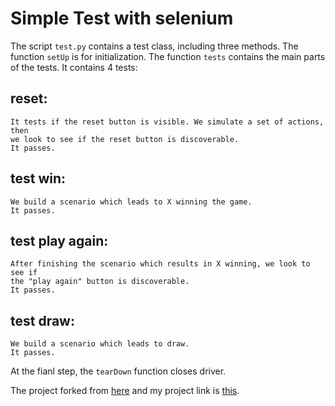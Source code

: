 # Simple Test with selenium

The script `test.py` contains a test class, including three methods. The function `setUp` is 
for initialization. The function `tests` contains the main parts of the tests.
It contains 4 tests:

## reset:
    It tests if the reset button is visible. We simulate a set of actions, then 
    we look to see if the reset button is discoverable. 
    It passes.

## test win:
    We build a scenario which leads to X winning the game.
    It passes.

## test play again:
    After finishing the scenario which results in X winning, we look to see if 
    the "play again" button is discoverable.
    It passes.

## test draw:
    We build a scenario which leads to draw.
    It passes.

At the fianl step, the `tearDown` function closes driver.

The project forked from [here](https://github.com/harman052/react-tutorial-solutions) and my project link is [this](https://github.com/TahaTabatabaei/react-tutorial-solutions).